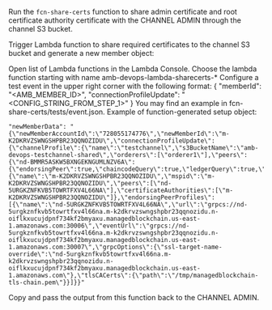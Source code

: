 Run the `fcn-share-certs` function to share admin certificate and root certificate authority certificate with the CHANNEL ADMIN through the channel S3 bucket.
	
Trigger Lambda function to share required certificates to the channel S3 bucket and generate a new member object:
	
Open list of Lambda functions in the Lambda Console.
Choose the lambda function starting with name amb-devops-lambda-sharecerts-*
Configure a test event in the upper right corner with the following format:
{
	"memberId": "<AMB_MEMBER_ID>",
	"connectionProfileUpdate": "<CONFIG_STRING_FROM_STEP_1>"
}
You may find an example in fcn-share-certs/tests/event.json. 
Example of function-generated setup object:
	
```
"newMemberData": "{\"newMemberAccountId\":\"728055174776\",\"newMemberId\":\"m-K2DKRVZSWNGSHPBR23QQNOZIDU\",\"connectionProfileUpdate\":{\"channelProfile\":{\"name\":\"testchannel\",\"s3BucketName\":\"amb-devops-testchannel-shared\",\"orderers\":[\"orderer1\"],\"peers\":{\"nd-BMMR5ASKW5BXNGEKNGUMLNZV6A\":{\"endorsingPeer\":true,\"chaincodeQuery\":true,\"ledgerQuery\":true,\"eventSource\":true}}},\"organizationProfile\":{\"name\":\"m-K2DKRVZSWNGSHPBR23QQNOZIDU\",\"mspid\":\"m-K2DKRVZSWNGSHPBR23QQNOZIDU\",\"peers\":[\"nd-5URGKZNFKVB5TOWRTFXV4L66NA\"],\"certificateAuthorities\":[\"m-K2DKRVZSWNGSHPBR23QQNOZIDU\"]},\"endorsingPeerProfiles\":[{\"name\":\"nd-5URGKZNFKVB5TOWRTFXV4L66NA\",\"url\":\"grpcs://nd-5urgkznfkvb5towrtfxv4l66na.m-k2dkrvzswngshpbr23qqnozidu.n-oiflkxucujdpnf734kf2bmyaxu.managedblockchain.us-east-1.amazonaws.com:30006\",\"eventUrl\":\"grpcs://nd-5urgkznfkvb5towrtfxv4l66na.m-k2dkrvzswngshpbr23qqnozidu.n-oiflkxucujdpnf734kf2bmyaxu.managedblockchain.us-east-1.amazonaws.com:30007\",\"grpcOptions\":{\"ssl-target-name-override\":\"nd-5urgkznfkvb5towrtfxv4l66na.m-k2dkrvzswngshpbr23qqnozidu.n-oiflkxucujdpnf734kf2bmyaxu.managedblockchain.us-east-1.amazonaws.com\"},\"tlsCACerts\":{\"path\":\"/tmp/managedblockchain-tls-chain.pem\"}}]}}"
```
	
Copy and pass the output from this function back to the CHANNEL ADMIN.